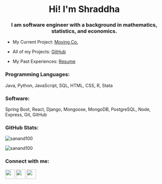 <h1 align="center">Hi! I'm Shraddha</h1>
<h3 align="center">I am software engineer with a background in mathematics, statistics, and economics.</h3>

<!-- <p align="left"> <img src="https://komarev.com/ghpvc/?username=sanand100&label=Profile%20views&color=0e75b6&style=flat" alt="sanand100" /> </p> -->

- My Current Project: [Moving Co.](https://github.com/AnAppThatMovesYou)

- All of my Projects:  [GitHub](https://github.com/sanand100)

- My Past Experiences: [Resume](https://github.com/sanand100/Resume/blob/main/ShraddhaAnand_Resume.pdf)


<h3 align="left">Programming Languages:</h3>
Java, Python, JavaScript, SQL, HTML, CSS, R, Stata

<h3 align="left">Software:</h3>
Spring Boot, React, Django, Mongoose, MongoDB, PostgreSQL, Node, Express, Git, GitHub

<h3 align="left">GitHub Stats:</h3>
<div align="left">
<p><img align="center" src="https://github-readme-stats.vercel.app/api/top-langs?username=sanand100&show_icons=true&locale=en&layout=compact&exclude_repo=public-vs-private-investment-India" alt="sanand100" /></p>

<p><img align="center" src="https://github-readme-streak-stats.herokuapp.com/?user=sanand100&" alt="sanand100" /></p>
</div>

<h3 align="left">Connect with me:</h3>

<a href='https://www.linkedin.com/in/shraddha-anand1/' target="_blank"><img src='https://raw.githubusercontent.com/rahuldkjain/github-profile-readme-generator/master/src/images/icons/Social/linked-in-alt.svg' height='30px' width='30px'></a>
<a href='https://github.com/sanand100' target="_blank"><img src='https://cdn.jsdelivr.net/npm/simple-icons@3.0.1/icons/github.svg' height='30px' width='30px'></a>
<a href="mailto:shraddhaanand2@gmail.com" target='_blank'><img src='https://cdn.pixabay.com/photo/2014/04/03/09/58/email-309491_1280.png' height='30px' width='30px'></a>
